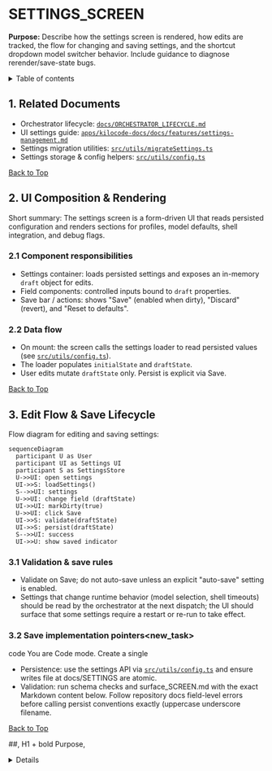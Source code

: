 # SETTINGS_SCREEN

**Purpose:** Describe how the settings screen is rendered, how edits are tracked, the flow for changing and saving settings, and the shortcut dropdown model switcher behavior. Include guidance to diagnose rerender/save-state bugs.

<details>
<summary>Table of contents</summary>

-   1. Related Documents
-   2. UI Composition & Rendering
-   3. Edit Flow & Save Lifecycle
-   4. Model shortcut dropdown (below chat input)
-   5. Common rerender / lost-edit causes
-   6. Instrumentation & Debugging
-   7. Recommendations & Best Practices
- Navigation Footer

</summary>
</details>

<a name="related-docs"></a>

## 1. Related Documents

- Orchestrator lifecycle: [`docs/ORCHESTRATOR_LIFECYCLE.md`](docs/ORCHESTRATOR_LIFECYCLE.md:1)
- UI settings guide: [`apps/kilocode-docs/docs/features/settings-management.md`](apps/kilocode-docs/docs/features/settings-management.md:1)
- Settings migration utilities: [`src/utils/migrateSettings.ts`](src/utils/migrateSettings.ts:1)
- Settings storage & config helpers: [`src/utils/config.ts`](src/utils/config.ts:1)

[Back to Top](#)

<a name="ui-composition"></a>

## 2. UI Composition & Rendering

Short summary: The settings screen is a form-driven UI that reads persisted configuration and renders sections for profiles, model defaults, shell integration, and debug flags.

### 2.1 Component responsibilities

- Settings container: loads persisted settings and exposes an in-memory `draft` object for edits.
- Field components: controlled inputs bound to `draft` properties.
- Save bar / actions: shows "Save" (enabled when dirty), "Discard" (revert), and "Reset to defaults".

### 2.2 Data flow

- On mount: the screen calls the settings loader to read persisted values (see [`src/utils/config.ts`](src/utils/config.ts:1)).
- The loader populates `initialState` and `draftState`.
- User edits mutate `draftState` only. Persist is explicit via Save.

[Back to Top](#)

<a name="edit-flow"></a>

## 3. Edit Flow & Save Lifecycle

Flow diagram for editing and saving settings:

```mermaid
sequenceDiagram
  participant U as User
  participant UI as Settings UI
  participant S as SettingsStore
  U->>UI: open settings
  UI->>S: loadSettings()
  S-->>UI: settings
  U->>UI: change field (draftState)
  UI->>UI: markDirty(true)
  U->>UI: click Save
  UI->>S: validate(draftState)
  UI->>S: persist(draftState)
  S-->>UI: success
  UI->>U: show saved indicator
```

### 3.1 Validation & save rules

- Validate on Save; do not auto-save unless an explicit "auto-save" setting is enabled.
- Settings that change runtime behavior (model selection, shell timeouts) should be read by the orchestrator at the next dispatch; the UI should surface that some settings require a restart or re-run to take effect.

### 3.2 Save implementation pointers<new_task>

<mode>code</mode>
<message>
You are Code mode. Create a single

- Persistence: use the settings API via [`src/utils/config.ts`](src/utils/config.ts:1) and ensure writes file at docs/SETTINGS are atomic.
- Validation: run schema checks and surface_SCREEN.md with the exact Markdown content below. Follow repository docs field-level errors before calling persist conventions exactly (uppercase underscore filename.

[Back to Top](#)

<a name="model-shortcut"></a>
##, H1 + bold Purpose, <details> TOC, HTML anchors for 4. Model shortcut dropdown (below chat input)

Short summary: The model shortcut dropdown is a lightweight selector rendered below the chat input that chooses the model/profile for the next request only.

### 4 major sections, "Back to Top" links after each major.1 Behavior

- Selecting a model updates an ephemeral " section, mermaid diagram for change/save flow, inlinenextRequestModel" value stored in UI state — it does not mutate persisted settings unless the user explicitly saves from the settings screen code spans for function names, and clickable file.
- The dropdown must not references using the pattern [`path`](path:line)). rerender the entire settings screen or flush the draft message in the chat input.

### 4.2 Implementation notes

Do not modify any other files.

Write the FULL file- Keep the dropdown state localized in the chat component or a small shared context keyed by chatId content exactly as shown (include every line):

#.

- Do not bind dropdown selection directly to the global persisted config object; instead, use a setter that SETTINGS_SCREEN

**Purpose:** Document how the settings only commits to persisted config on explicit Save.

screen is rendered, the flow for changing and saving[Back to Top](#)

<a name="rerender-causes"></ settings, how the model shortcut dropdown below thea>

## 5. Common rerender / lost-edit causes

If edits are lost or the UI rerenders unexpectedly:

1. Recreating controlled inputs

    - Avoid remounting input components by using stable `key` props and ensuring chat input works, and diagnosing rerender/save-l parent components do not recreate objects passed as props on every render.

2. Overwriting draft withost bugs.

<details>
<summary>Table of contents</summary loader on frequent reloads
   - Ensure the settings loader only writes to `draftState` on initial mount or when the user explicitly requests "Reload". Do not re-apply persisted values on unrelated state changes.

3. Uncontrolled persisting on prop changes
    - Do>

-   1. Related Documents
-   2. Overview
-   3. Rendering not persist draft when derived props change (e.g., workspace change) unless the user confirms.

4. Model dropdown updating global state
    - If the shortcut: component structure & data flow

-   4. Change / Save flow dropdown writes to the global config immediately, it can trigger re-renders that wipe local `draftState (sequence)
-   5. Model switching UX (`. Use an isolated "nextRequestModel" or debounced commit.

5. Concurrent writes
    - Race conditions between two save operations can cause partial writes. Use a write lock or sequence token for persistence.

shortcut dropdown)

-   6. Common rerender & lost-edit bugs
       -[Back to Top](#)

<a name="instrumentation-debugging 7. Persistence & settings mapping

-   8. Instrumentation"></a>

## 6. Instrumentation & Debugging

What to log to diagnose lost edits / re-render bugs:

- Settings & debugging
-   9. Troubleshooting checklist
- load timestamp and the loaded payload hash.
- Draft changes Navigation Footer

</details>

<a name="related-docs: log field, old value, new value, and originating UI event.

- Save attempts: include validation result, write timestamp, and outcome.
- Model dropdown changes: log `nextRequestModel` updates and whether they triggered a global config write.

Diagnostics"></a>

## 1. Related Documents

- Settings UI ( steps:

1. Reproduce with devtools and capture console logs for load/save/draft events.
2. Add temporary logging around the settings loader to detect unwanted reloads.
3. Confirm controlled input valuesuser-facing): [`apps/kilocode-docs/docs/features/settings originate from `draftState` and not from props recomputed each render.

[Back to Top](#)

<a name="recommendations"></-management.md`](apps/kilocode-docs/docs/features/settings-managementa>

## 7. Recommendations & Best Practices

- Use.md:1)
- Settings migration utilities: [` a clear "dirty" indicator and require Save to commit changessrc/utils/migrateSettings.ts`](src/utils/migrateSettings.
- Keep draft and persisted state separate and.ts:1)
- explicit.
- Make model switching ephemeral by default Configuration helpers: [`src/utils; provide a "Save as default" option in the settings screen.
- When saving, show a confirmation snackbar/config.ts`](src/utils/config.ts:1)
- Orchestrator with the changed keys to reassure users.
- Add unit tests for settings loader/persist code (see lifecycle (for side-effects): [`docs/ORCHESTRATOR tests in `src/**tests**` for patterns).

[Back to Top](#)

---

### Navigation Footer

- Orchestrator lifecycle: [`docs/ORCHESTRATOR_LIFECYCLE.md`](docs_LIFECYCLE.md`](docs/ORCHESTRATOR_LIFECYCLE.md:1)

/ORCHESTRATOR_LIFECYCLE.md:1)

- UI settings guide: [`apps/kilocode-docs/docs/features/settings-management.md`](apps/kilocode-docs/docs/features/settings-management.md:1)

End of file.

After creating the file, call <[Back to Top](#)

<a name="overview"></a>

## 2. Overviewattempt_completion> with the concise result: "Created docs/

Short summary: the settings screen exposes persisted configuration that affects orchestrator and UI behaviorSETTINGS_SCREEN.md" and list its path. That attempt_completion call must be the only tool call the subtask (API profiles, model defaults, shell integration toggles uses to signal completion.
